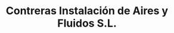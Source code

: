 ---
title: "Contreras Instalación de Aires y Fluidos S.L."
url: /picanya/contreras-instalacion-de-aires-y-fluidos-s-l/
shop: eléctrico
---